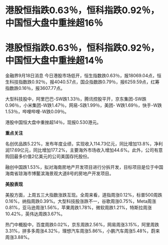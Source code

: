 # 港股恒指跌0.63％，恒科指跌0.92％，中国恒大盘中重挫超16％

# 港股恒指跌0.63％，恒科指跌0.92％，中国恒大盘中重挫超14％

金融界9月18日消息
今日港股市场低开，恒生指数跌0.63％，报18069.04点，恒生科技指数跌0.92％，报4040.57点，国企指数跌0.79％，报6259.59点，红筹指数跌0.16％，报3607.77点。

大型科技股中，阿里巴巴-SW跌1.33％，腾讯控股平开，京东集团-SW跌0.96％，小米集团-W跌1.47％，网易-S跌1.99％，美团-
W跌1.69％，快手-W跌1.53％，哔哩哔哩-W跌0.09％。

港股中国恒大盘中重挫超14％，现报0.530港元。

**重点关注**

名创优品跌5.22%，发布年度业绩，实现收入114.73亿元，同比增加13.8%，净利润17.69亿元，同比增加177.2%，主要海外市场收入增加44.6%。此外，公司有意购回最多价值2亿美元的公司美国存托股份。

融创中国跌1.53%，拟对海南房地产开发项目进行分拆开发，目标项目是位于中国海南省琼海市博鳌滨海景观大道8号的房地产开发项目。

**美股表现**

美股方面，上周五三大指数涨跌互现。全周来看，道指周涨0.12%，标普500周跌0.16%，纳指周跌0.39%。大型科技股涨跌不一，谷歌周涨0.75%，Meta周涨0.81%，亚马逊周涨1.56%，苹果周跌1.78%，微软周跌1.21%，特斯拉周涨10.42%，英伟达周跌3.67%。

热门中概股中，百度周跌0.02%，京东周跌2.56%，网易周涨3.15%，阿里周跌3.31%，拼多多周涨4.32%，理想汽车周涨5.86%，小鹏汽车周涨5.48%，蔚来周涨3.88%。

